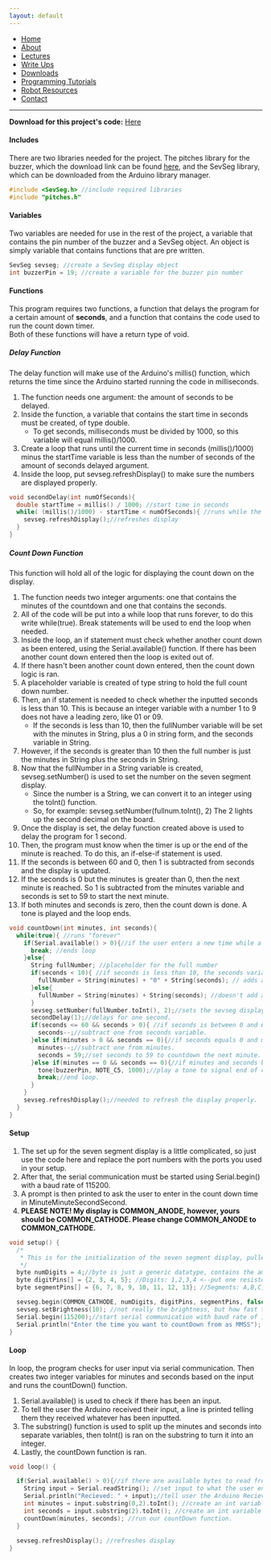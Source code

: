 ```yaml
---
layout: default
---
```

* [Home](../../index.md)
* [About](../About.md)
* [Lectures](../Lectures.md)
* [Write Ups](../Write_Ups.md)
* [Downloads](../Downloads.md)
* [Programming Tutorials](../Programming_Tutorials.md)
* [Robot Resources](../Robot_Resources.md)
* [Contact](../Contact.md)

* * *

**Download for this project's code:** [Here](https://goo.gl/fMkBW6)

#### Includes
There are two libraries needed for the project. The pitches library for the buzzer, which the download link can be found [here](https://goo.gl/JVeKwG), and the SevSeg library, which can be downloaded from the Arduino library manager.

```c++
#include <SevSeg.h> //include required libraries
#include "pitches.h"
```
#### Variables
Two variables are needed for use in the rest of the project, a variable that contains the pin number of the buzzer and a SevSeg object. An object is simply variable that contains functions that are pre written.

```c++
SevSeg sevseg; //create a SevSeg display object
int buzzerPin = 19; //create a variable for the buzzer pin number
```
#### Functions
This program requires two functions, a function that delays the program for a certain amount of **seconds**, and a function that contains the code used to run the count down timer.  
Both of these functions will have a return type of void.  
##### Delay Function
The delay function will make use of the Arduino's millis() function, which returns the time since the Arduino started running the code in milliseconds.  
1. The function needs one argument: the amount of seconds to be delayed.
2. Inside the function, a variable that contains the start time in seconds must be created, of type double. 
	- To get seconds, milliseconds must be divided by 1000, so this variable will equal millis()/1000.  
3. Create a loop that runs until the current time in seconds (millis()/1000) minus the startTime variable is less than the number of seconds of the amount of seconds delayed argument.
4. Inside the loop, put sevseg.refreshDisplay() to make sure the numbers are displayed properly.

```c++
void secondDelay(int numOfSeconds){
  double startTime = millis() / 1000; //start time in seconds
  while( (millis()/1000) - startTime < numOfSeconds){ //runs while the difference between the current time and start time in seconds is less than the delay seconds
    sevseg.refreshDisplay();//refreshes display
  }
}
```
##### Count Down Function
This function will hold all of the logic for displaying the count down on the display.
1. The function needs two integer arguments: one that contains the minutes of the countdown and one that contains the seconds.
2. All of the code will be put into a while loop that runs forever, to do this write while(true). Break statements will be used to end the loop when needed.
3. Inside the loop, an if statement must check whether another count down as been entered, using the Serial.available() function. If there has been another count down entered then the loop is exited out of. 
4. If there hasn't been another count down entered, then the count down logic is ran.
5. A placeholder variable is created of type string to hold the full count down number.
6. Then, an if statement is needed to check whether the inputted seconds is less than 10. This is because an integer variable with a number 1 to 9 does not have a leading zero, like 01 or 09.
	- If the seconds is less than 10, then the fullNumber variable will be set with the minutes in String, plus a 0 in string form, and the seconds variable in String.
7. However, if the seconds is greater than 10 then the full number is just the minutes in String plus the seconds in String.
8. Now that the fullNumber in a String variable is created, sevseg.setNumber() is used to set the number on the seven segment display.
	- Since the number is a String, we can convert it to an integer using the toInt() function.
	- So, for example: sevseg.setNumber(fullnum.toInt(), 2) The 2 lights up the second decimal on the board.
9. Once the display is set, the delay function created above is used to delay the program for 1 second.
10. Then, the program must know when the timer is up or the end of the minute is reached. To do this, an if-else-if statement is used.
11. If the seconds is between 60 and 0, then 1 is subtracted from seconds and the display is updated.
12. If the seconds is 0 but the minutes is greater than 0, then the next minute is reached. So 1 is subtracted from the minutes variable and seconds is set to 59 to start the next minute.
13. If both minutes and seconds is zero, then the count down is done. A tone is played and the loop ends.

```c++
void countDown(int minutes, int seconds){
  while(true){ //runs "forever"
    if(Serial.available() > 0){//if the user enters a new time while a countdown is active, end the current countdown.
      break; //ends loop
    }else{
      String fullNumber; //placeholder for the full number 
      if(seconds < 10){ //if seconds is less than 10, the seconds variable will be 9 instead of 09, so it needs to be fixed to display properly.
        fullNumber = String(minutes) + "0" + String(seconds); // adds a zero before the current second.
      }else{
        fullNumber = String(minutes) + String(seconds); //doesn't add a zero if seconds is greater than or equal to 10
      }
      sevseg.setNumber(fullNumber.toInt(), 2);//sets the sevseg display to the current countdown, with the decimal point at position 2
      secondDelay(1);//delays for one second.
      if(seconds <= 60 && seconds > 0){ //if seconds is between 0 and 60
        seconds--;//subtract one from seconds variable.
      }else if(minutes > 0 && seconds == 0){//if seconds equals 0 and minutes is greater than 0.
        minutes--;//subtract one from minutes.
        seconds = 59;//set seconds to 59 to countdown the next minute.
      }else if(minutes == 0 && seconds == 0){//if minutes and seconds both equal zero
        tone(buzzerPin, NOTE_C5, 1000);//play a tone to signal end of countdown.
        break;//end loop.
      }
    }
    sevseg.refreshDisplay();//needed to refresh the display properly.
  }
}
``` 
#### Setup
1. The set up for the seven segment display is a little complicated, so just use the code here and replace the port numbers with the ports you used in your setup.  
2. After that, the serial communication must be started using Serial.begin() with a baud rate of 115200.
3. A prompt is then printed to ask the user to enter in the count down time in MinuteMinuteSecondSecond.
4. **PLEASE NOTE! My display is COMMON_ANODE, however, yours should be COMMON_CATHODE. Please change COMMON_ANODE to COMMON_CATHODE.**

```c++
void setup() {
  /*
   * This is for the initialization of the seven segment display, pulled from the example testWholeDisplay in the SevSeg library.
   */
  byte numDigits = 4;//byte is just a generic datatype, contains the amount of digits our display has.  
  byte digitPins[] = {2, 3, 4, 5}; //Digits: 1,2,3,4 <--put one resistor (ex: 220 Ohms, or 330 Ohms, etc, on each digit pin)
  byte segmentPins[] = {6, 7, 8, 9, 10, 11, 12, 13}; //Segments: A,B,C,D,E,F,G,Period

  sevseg.begin(COMMON_CATHODE, numDigits, digitPins, segmentPins, false, false, true); //COMMON_CATHODE is the type of display we have, first false is setting resistors are on digit pins, second false is saying don't update with delays, and last true is saying to keep leading zeros
  sevseg.setBrightness(10); //not really the brightness, but how fast the display refreshes, which affects brightness.
  Serial.begin(115200);//start serial communication with baud rate of 115200
  Serial.println("Enter the time you want to countDown from as MMSS"); //prompts the user to enter a countdown time in form minute minute second second
}
```
#### Loop
In loop, the program checks for user input via serial communication. Then creates two integer variables for minutes and seconds based on the input and runs the countDown() function.
1. Serial.available() is used to check if there has been an input.
2. To tell the user the Arduino received their input, a line is printed telling them they received whatever has been inputted.
3. The substring() function is used to split up the minutes and seconds into separate variables, then toInt() is ran on the substring to turn it into an integer.
4. Lastly, the countDown function is ran.

```c++
void loop() {

  if(Serial.available() > 0){//if there are available bytes to read from serial
    String input = Serial.readString(); //set input to what the user entered as a string.
    Serial.println("Recieved: " + input);//tell user the Arduino Recieved their input.
    int minutes = input.substring(0,2).toInt(); //create an int variable for minutes equal to the first two characters in the input string and convert it to int.
    int seconds = input.substring(2).toInt(); //create an int variable for seconds equal to the last two characters in the input string and convert it to int.
    countDown(minutes, seconds); //run our countDown function.
  }
  
  sevseg.refreshDisplay(); //refreshes display
}
```
